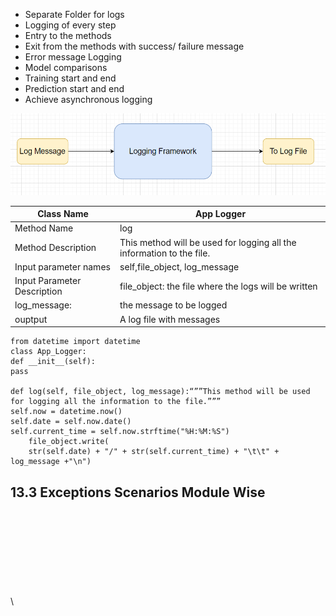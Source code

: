 
* Separate Folder for logs
* Logging of every step
* Entry to the methods
* Exit from the methods with success/ failure message
* Error message Logging
* Model comparisons
* Training start and end
* Prediction start and end
* Achieve asynchronous logging

![Technical solution design](../img/Logging.png)



Class Name |App Logger|
-----|--------|
Method Name    |log|
Method Description|    This method will be used for logging all the information to the file.
Input parameter  names |self,file_object, log_message
Input Parameter Description|   file_object: the file where the logs will be written
log_message: |the message to be logged
ouptput|   A log file with messages


    from datetime import datetime
    class App_Logger:
    def __init__(self):
    pass

    def log(self, file_object, log_message):“””This method will be used for logging all the information to the file.”””
    self.now = datetime.now()
    self.date = self.now.date()
    self.current_time = self.now.strftime("%H:%M:%S")
        file_object.write(
        str(self.date) + "/" + str(self.current_time) + "\t\t" + log_message +"\n")


<h2>13.3 Exceptions Scenarios Module Wise</h2>

\
\
\
\
\
\
\
\
\

